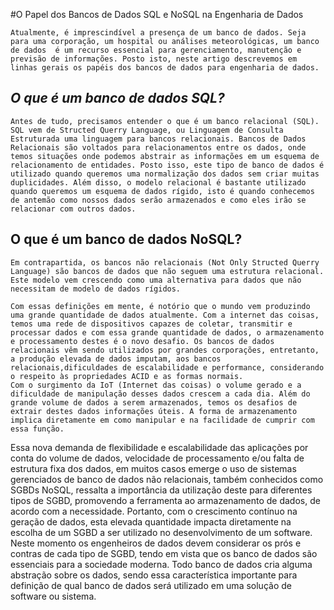 #O Papel dos Bancos de Dados SQL e NoSQL na Engenharia de Dados

	Atualmente, é imprescindível a presença de um banco de dados. Seja para uma corporação, um hospital ou análises meteorológicas, um banco de dados  é um recurso essencial para gerenciamento, manutenção e previsão de informações. Posto isto, neste artigo descrevemos em linhas gerais os papéis dos bancos de dados para engenharia de dados.

## *O que é um banco de dados SQL?*
	Antes de tudo, precisamos entender o que é um banco relacional (SQL). SQL vem de Structed Querry Language, ou Linguagem de Consulta Estruturada uma linguagem para bancos relacionais. Bancos de Dados Relacionais são voltados para relacionamentos entre os dados, onde temos situações onde podemos abstrair as informações em um esquema de relacionamento de entidades. Posto isso, este tipo de banco de dados é utilizado quando queremos uma normalização dos dados sem criar muitas duplicidades. Além disso, o modelo relacional é bastante utilizado quando queremos um esquema de dados rígido, isto é quando conhecemos de antemão como nossos dados serão armazenados e como eles irão se relacionar com outros dados.

## O que é um banco de dados NoSQL?
	Em contrapartida, os bancos não relacionais (Not Only Structed Querry Language) são bancos de dados que não seguem uma estrutura relacional. Este modelo vem crescendo como uma alternativa para dados que não necessitam de modelo de dados rígidos.

	Com essas definições em mente, é notório que o mundo vem produzindo uma grande quantidade de dados atualmente. Com a internet das coisas, temos uma rede de dispositivos capazes de coletar, transmitir e processar dados e com essa grande quantidade de dados, o armazenamento e processamento destes é o novo desafio. Os bancos de dados relacionais vêm sendo utilizados por grandes corporações, entretanto, a produção elevada de dados imputam, aos bancos relacionais,dificuldades de escalabilidade e performance, considerando o respeito às propriedades ACID e as formas normais.
	Com o surgimento da IoT (Internet das coisas) o volume gerado e a dificuldade de manipulação desses dados crescem a cada dia. Além do grande volume de dados a serem armazenados, temos os desafios de extrair destes dados informações úteis. A forma de armazenamento implica diretamente em como manipular e na facilidade de cumprir com essa função.
Essa nova demanda de flexibilidade e escalabilidade das aplicações por conta do volume de dados, velocidade de processamento e/ou falta de estrutura fixa dos dados, em muitos casos emerge o uso de sistemas gerenciados de banco de dados não relacionais, também conhecidos como SGBDs NoSQL, ressalta a importância da utilização deste para diferentes tipos de SGBD, promovendo a ferramenta ao armazenamento de dados, de acordo com a necessidade.
	Portanto, com o crescimento contínuo na geração de dados, esta elevada quantidade impacta diretamente na escolha de um SGBD a ser utilizado no desenvolvimento de um software. Neste momento os engenheiros de dados devem considerar os prós e contras de cada tipo de SGBD, tendo em vista que os banco de dados são essenciais para a sociedade moderna. Todo banco de dados cria alguma abstração sobre os dados, sendo essa característica importante para definição de qual banco de dados será utilizado em uma solução de software ou sistema.








